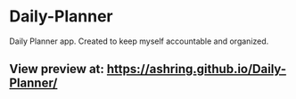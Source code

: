 # Daily-Planner

Daily Planner app. Created to keep myself accountable and organized.

## View preview at: https://ashring.github.io/Daily-Planner/
